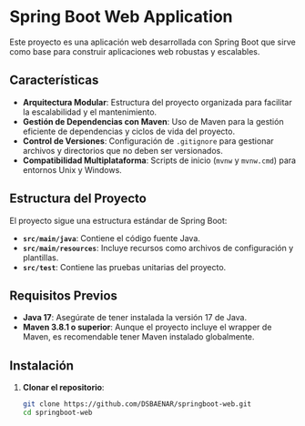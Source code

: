# Spring Boot Web Application

Este proyecto es una aplicación web desarrollada con Spring Boot que sirve como base para construir aplicaciones web robustas y escalables.

## Características

- **Arquitectura Modular**: Estructura del proyecto organizada para facilitar la escalabilidad y el mantenimiento.
- **Gestión de Dependencias con Maven**: Uso de Maven para la gestión eficiente de dependencias y ciclos de vida del proyecto.
- **Control de Versiones**: Configuración de `.gitignore` para gestionar archivos y directorios que no deben ser versionados.
- **Compatibilidad Multiplataforma**: Scripts de inicio (`mvnw` y `mvnw.cmd`) para entornos Unix y Windows.

## Estructura del Proyecto

El proyecto sigue una estructura estándar de Spring Boot:

- **`src/main/java`**: Contiene el código fuente Java.
- **`src/main/resources`**: Incluye recursos como archivos de configuración y plantillas.
- **`src/test`**: Contiene las pruebas unitarias del proyecto.

## Requisitos Previos

- **Java 17**: Asegúrate de tener instalada la versión 17 de Java.
- **Maven 3.8.1 o superior**: Aunque el proyecto incluye el wrapper de Maven, es recomendable tener Maven instalado globalmente.

## Instalación

1. **Clonar el repositorio**:
   ```bash
   git clone https://github.com/DSBAENAR/springboot-web.git
   cd springboot-web
